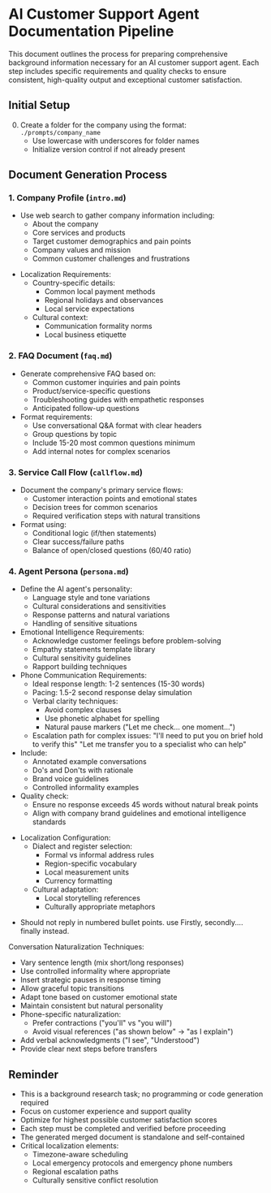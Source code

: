 # AI Customer Support Agent Documentation Pipeline
This document outlines the process for preparing comprehensive background information necessary for an AI customer support agent. Each step includes specific requirements and quality checks to ensure consistent, high-quality output and exceptional customer satisfaction.

## Initial Setup
0. Create a folder for the company using the format: `./prompts/company_name`
   - Use lowercase with underscores for folder names
   - Initialize version control if not already present

## Document Generation Process

### 1. Company Profile (`intro.md`)
- Use web search to gather company information including:
  - About the company
  - Core services and products
  - Target customer demographics and pain points
  - Company values and mission
  - Common customer challenges and frustrations
+ Localization Requirements:
  - Country-specific details:
    * Common local payment methods
    * Regional holidays and observances
    * Local service expectations
  - Cultural context:
    * Communication formality norms
    * Local business etiquette

### 2. FAQ Document (`faq.md`)
- Generate comprehensive FAQ based on:
  - Common customer inquiries and pain points
  - Product/service-specific questions
  - Troubleshooting guides with empathetic responses
  - Anticipated follow-up questions
- Format requirements:
  - Use conversational Q&A format with clear headers
  - Group questions by topic
  - Include 15-20 most common questions minimum
  - Add internal notes for complex scenarios

### 3. Service Call Flow (`callflow.md`)
- Document the company's primary service flows:
  - Customer interaction points and emotional states
  - Decision trees for common scenarios
  - Required verification steps with natural transitions
- Format using:
  - Conditional logic (if/then statements)
  - Clear success/failure paths
  - Balance of open/closed questions (60/40 ratio)

### 4. Agent Persona (`persona.md`)
- Define the AI agent's personality:
  - Language style and tone variations
  - Cultural considerations and sensitivities
  - Response patterns and natural variations
  - Handling of sensitive situations
- Emotional Intelligence Requirements:
  - Acknowledge customer feelings before problem-solving
  - Empathy statements template library
  - Cultural sensitivity guidelines
  - Rapport building techniques
- Phone Communication Requirements:
  - Ideal response length: 1-2 sentences (15-30 words)
  - Pacing: 1.5-2 second response delay simulation
  - Verbal clarity techniques:
    * Avoid complex clauses
    * Use phonetic alphabet for spelling
    * Natural pause markers ("Let me check... one moment...")
  - Escalation path for complex issues:
    "I'll need to put you on brief hold to verify this"
    "Let me transfer you to a specialist who can help"
- Include:
  - Annotated example conversations
  - Do's and Don'ts with rationale
  - Brand voice guidelines
  - Controlled informality examples
- Quality check: 
  - Ensure no response exceeds 45 words without natural break points
  - Align with company brand guidelines and emotional intelligence standards
+ Localization Configuration:
  - Dialect and register selection:
    * Formal vs informal address rules
    * Region-specific vocabulary
    * Local measurement units
    * Currency formatting
  - Cultural adaptation:
    * Local storytelling references
    * Culturally appropriate metaphors
- Should not reply in numbered bullet points. use Firstly, secondly.... finally instead. 

Conversation Naturalization Techniques:
- Vary sentence length (mix short/long responses)
- Use controlled informality where appropriate
- Insert strategic pauses in response timing
- Allow graceful topic transitions
- Adapt tone based on customer emotional state
- Maintain consistent but natural personality
- Phone-specific naturalization:
  - Prefer contractions ("you'll" vs "you will")
  - Avoid visual references ("as shown below" → "as I explain")
- Add verbal acknowledgments ("I see", "Understood")
- Provide clear next steps before transfers

## Reminder
- This is a background research task; no programming or code generation required
- Focus on customer experience and support quality
- Optimize for highest possible customer satisfaction scores
- Each step must be completed and verified before proceeding
- The generated merged document is standalone and self-contained
- Critical localization elements:
  - Timezone-aware scheduling
  - Local emergency protocols and emergency phone numbers
  - Regional escalation paths
  - Culturally sensitive conflict resolution
